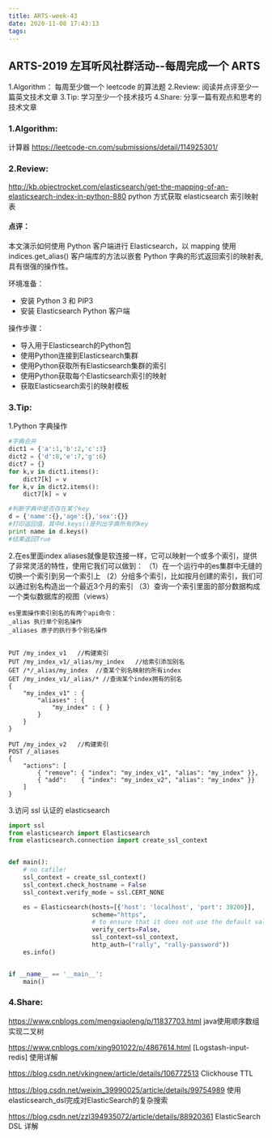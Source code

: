 ```yaml
---
title: ARTS-week-43
date: 2020-11-08 17:43:13
tags:
---
```



## ARTS-2019 左耳听风社群活动--每周完成一个 ARTS
1.Algorithm： 每周至少做一个 leetcode 的算法题
2.Review: 阅读并点评至少一篇英文技术文章
3.Tip: 学习至少一个技术技巧
4.Share: 分享一篇有观点和思考的技术文章

### 1.Algorithm:

计算器 https://leetcode-cn.com/submissions/detail/114925301/

### 2.Review:

http://kb.objectrocket.com/elasticsearch/get-the-mapping-of-an-elasticsearch-index-in-python-880
python 方式获取 elasticsearch 索引映射表

#### 点评：

本文演示如何使用 Python 客户端进行 Elasticsearch，以 mapping 使用 indices.get_alias() 客户端库的方法以嵌套 Python 字典的形式返回索引的映射表, 具有很强的操作性。

环境准备：
- 安装 Python 3 和 PIP3
- 安装 Elasticsearch Python 客户端

操作步骤：
- 导入用于Elasticsearch的Python包
- 使用Python连接到Elasticsearch集群
- 使用Python获取所有Elasticsearch集群的索引
- 使用Python获取每个Elasticsearch索引的映射
- 获取Elasticsearch索引的映射模板

### 3.Tip:

1.Python 字典操作

```python
#字典合并
dict1 = {'a':1,'b':2,'c':3}
dict2 = {'d':8,'e':7,'g':6}
dict7 = {}
for k,v in dict1.items():
    dict7[k] = v
for k,v in dict2.items():
    dict7[k] = v

#判断字典中是否存在某个key
d = {'name':{},'age':{},'sex':{}}
#打印返回值，其中d.keys()是列出字典所有的key
print name in d.keys()
#结果返回True
```

2.在es里面index aliases就像是软连接一样，它可以映射一个或多个索引，提供了非常灵活的特性，使用它我们可以做到：
（1）在一个运行中的es集群中无缝的切换一个索引到另一个索引上
（2）分组多个索引，比如按月创建的索引，我们可以通过别名构造出一个最近3个月的索引
（3）查询一个索引里面的部分数据构成一个类似数据库的视图（views）

```shell
es里面操作索引别名的有两个api命令：
_alias 执行单个别名操作
_aliases 原子的执行多个别名操作


PUT /my_index_v1   //构建索引
PUT /my_index_v1/_alias/my_index   //给索引添加别名
GET /*/_alias/my_index  //查某个别名映射的所有index
GET /my_index_v1/_alias/* //查询某个index拥有的别名
{
    "my_index_v1" : {
        "aliases" : {
            "my_index" : { }
        }
    }
}

PUT /my_index_v2   //构建索引
POST /_aliases
{
    "actions": [
        { "remove": { "index": "my_index_v1", "alias": "my_index" }},
        { "add":    { "index": "my_index_v2", "alias": "my_index" }}
    ]
}
```

3.访问 ssl 认证的 elasticsearch 

```python
import ssl
from elasticsearch import Elasticsearch
from elasticsearch.connection import create_ssl_context


def main():
    # no cafile!
    ssl_context = create_ssl_context()
    ssl_context.check_hostname = False
    ssl_context.verify_mode = ssl.CERT_NONE

    es = Elasticsearch(hosts=[{'host': 'localhost', 'port': 39200}],
                       scheme="https",
                       # to ensure that it does not use the default value `True`
                       verify_certs=False,
                       ssl_context=ssl_context,
                       http_auth=("rally", "rally-password"))
    es.info()


if __name__ == '__main__':
    main()
```

### 4.Share:

https://www.cnblogs.com/mengxiaoleng/p/11837703.html
java使用顺序数组实现二叉树

https://www.cnblogs.com/xing901022/p/4867614.html
[Logstash-input-redis] 使用详解

https://blog.csdn.net/vkingnew/article/details/106772513
Clickhouse TTL

https://blog.csdn.net/weixin_39990025/article/details/99754989
使用elasticsearch_dsl完成对ElasticSearch的复杂搜索

https://blog.csdn.net/zzl394935072/article/details/88920361
ElasticSearch DSL 详解